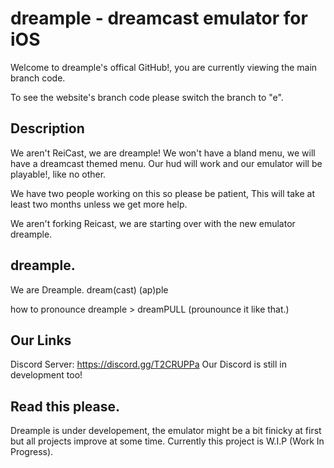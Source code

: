 # dreample - dreamcast emulator for iOS
Welcome to dreample's offical GitHub!, you are currently viewing the main branch code.


To see the website's branch code please switch the branch to "e".

Description
--------------------------
We aren't ReiCast, we are dreample! 
We won't have a bland menu, we will have a dreamcast themed menu.
Our hud will work and our emulator will be playable!, like no other.

We have two people working on this so please be patient, This will take at least two months unless we get more help.

We aren't forking Reicast, we are starting over with the new emulator dreample.


dreample.
---------------------------------
We are Dreample.
dream(cast) (ap)ple


how to pronounce dreample > dreamPULL (prounounce it like that.)


Our Links
---------------------------------
Discord Server: https://discord.gg/T2CRUPPa
Our Discord is still in development too!

Read this please.
---------------------------------
Dreample is under developement, the emulator might be a bit finicky at first but all projects improve at some time.
Currently this project is W.I.P (Work In Progress).

